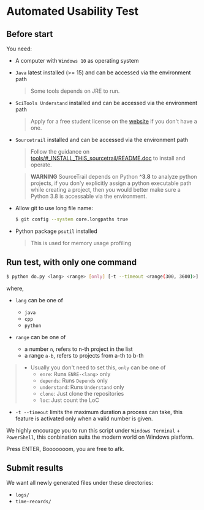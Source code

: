 # Automated Usability Test

## Before start

You need:

- A computer with `Windows 10` as operating system

- `Java` latest installed (>= 15) and can be accessed via the environment path
  > Some tools depends on JRE to run.

- `SciTools Understand` installed and can be accessed via the environment path
  > Apply for a free student license on the [website](https://www.scitools.com/student/) if you don't have a one.

- `Sourcetrail` installed and can be accessed via the environment path
  > Follow the guidance on [tools/#_INSTALL_THIS_sourcetrail/README.doc](./tools/%23_INSTALL_THIS_sourcetrail/README.doc) to install and operate.

  > **WARNING** SourceTrail depends on Python **^3.8** to analyze python projects, if you don'y explicitly assign a python executable path while creating a project, then you would better make sure a Python 3.8 is accessable via the environment.

- Allow git to use long file name:

  ```sh
  $ git config --system core.longpaths true
  ```

- Python package `psutil` installed
  > This is used for memory usage profiling

## Run test, with only one command

```sh
$ python do.py <lang> <range> [only] [-t --timeout <range(300, 3600)>]
```

where,

* `lang` can be one of
  * `java`
  * `cpp`
  * `python`

* `range` can be one of
  * a number `n`, refers to n-th project in the list
  * a range `a-b`, refers to projects from  a-th to b-th

> * Usually you don't need to set this, `only` can be one of
>   * `enre`: Runs `ENRE-<lang>` only
>   * `depends`: Runs `Depends` only
>   * `understand`: Runs `Understand` only
>   * `clone`: Just clone the repositories
>   * `loc`: Just count the LoC

* `-t --timeout` limits the maximum duration a process can take, this feature is activated only when a valid number is given.

We highly encourage you to run this script under `Windows Terminal` + `PowerShell`, this conbination suits the modern world on Windows platform.

Press ENTER, Booooooom, you are free to afk.

## Submit results

We want all newly generated files under these directories:

* `logs/`
* `time-records/`
